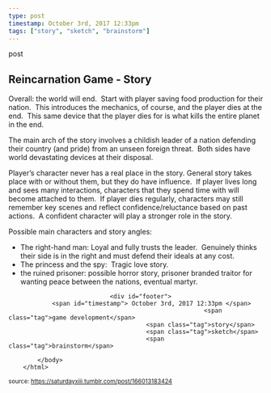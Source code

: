 ```yaml
---
type: post
timestamp: October 3rd, 2017 12:33pm
tags: ["story", "sketch", "brainstorm"]
---
```

post
## Reincarnation Game - Story ##
                    
Overall: the world will end.  Start with player saving food production for their nation.  This introduces the mechanics, of course, and the player dies at the end.  This same device that the player dies for is what kills the entire planet in the end.

The main arch of the story involves a childish leader of a nation defending their country (and pride) from an unseen foreign threat.  Both sides have world devastating devices at their disposal.

Player’s character never has a real place in the story. General story takes place with or without them, but they do have influence.  If player lives long and sees many interactions, characters that they spend time with will become attached to them.  If player dies regularly, characters may still remember key scenes and reflect confidence/reluctance based on past actions.  A confident character will play a stronger role in the story.

Possible main characters and story angles:
<ul><li>The right-hand man: Loyal and fully trusts the leader.  Genuinely thinks their side is in the right and must defend their ideals at any cost.<br/></li><li>The princess and the spy:  Tragic love story.</li><li>the ruined prisoner: possible horror story, prisoner branded traitor for wanting peace between the nations, eventual martyr.</li></ul>
                
                
                
                
                
                
                                <div id="footer">
                <span id="timestamp"> October 3rd, 2017 12:33pm </span>
                                                          <span class="tag">game development</span>
                                          <span class="tag">story</span>
                                          <span class="tag">sketch</span>
                                          <span class="tag">brainstorm</span>
                                                    
            </body>
        </html>

        
<small>source: https://saturdayxiii.tumblr.com/post/166013183424</small>